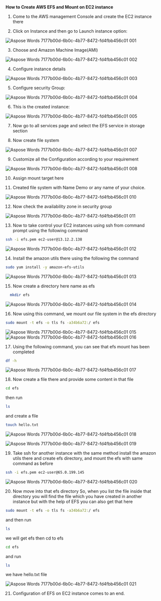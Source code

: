﻿**How to Create AWS EFS and Mount on EC2 instance**

1. Come to the AWS management Console and create the EC2 instance there

1. Click on Instance and then go to Launch instance option:

![Aspose Words 7177b00d-6b0c-4b77-8472-fd4fbb456c01 001](https://user-images.githubusercontent.com/95607370/171828543-2c55b54f-2de2-4b5b-a684-339188832f23.jpeg)

3. Choose and Amazon Machine Image(AMI)

![Aspose Words 7177b00d-6b0c-4b77-8472-fd4fbb456c01 002](https://user-images.githubusercontent.com/95607370/171828600-9fca6179-8c22-4f0f-9f4e-1df030430d7a.jpeg)

4. Configure instance details

![Aspose Words 7177b00d-6b0c-4b77-8472-fd4fbb456c01 003](https://user-images.githubusercontent.com/95607370/171828649-aaad8ed5-203b-4bfc-82f2-d6dd5e813348.jpeg)

5. Configure security Group:

![Aspose Words 7177b00d-6b0c-4b77-8472-fd4fbb456c01 004](https://user-images.githubusercontent.com/95607370/171828690-ce6af206-867b-441e-b56d-5dddea4e299c.jpeg)

6. This is the created instance:

![Aspose Words 7177b00d-6b0c-4b77-8472-fd4fbb456c01 005](https://user-images.githubusercontent.com/95607370/171828730-57cf06dd-1dac-4017-b54c-96a7368db882.jpeg)

7. Now go to all services page and select the EFS service in storage section


8. Now create file system

![Aspose Words 7177b00d-6b0c-4b77-8472-fd4fbb456c01 007](https://user-images.githubusercontent.com/95607370/171828873-c291680d-060a-464e-ba24-3840e4380341.jpeg)

9. Customize all the Configuration according to your requirement

![Aspose Words 7177b00d-6b0c-4b77-8472-fd4fbb456c01 008](https://user-images.githubusercontent.com/95607370/171828912-82eb6378-6e4a-4445-a9b7-6db774dfb496.jpeg)

10. Assign mount target here


11. Created file system with Name Demo or any name of your choice.

![Aspose Words 7177b00d-6b0c-4b77-8472-fd4fbb456c01 010](https://user-images.githubusercontent.com/95607370/171828984-a56f573c-d109-402a-b0db-49429b273321.jpeg)

12. Now check the availability zone in security group

![Aspose Words 7177b00d-6b0c-4b77-8472-fd4fbb456c01 011](https://user-images.githubusercontent.com/95607370/171829035-fe92daee-704f-486a-818a-2387378e3b0d.jpeg)

13. Now to take control your EC2 instances using ssh from command prompt using the following command

```bash
ssh -i efs.pem ec2-user@13.12.2.138
```

![Aspose Words 7177b00d-6b0c-4b77-8472-fd4fbb456c01 012](https://user-images.githubusercontent.com/95607370/171829120-0a81f816-eccf-4259-8147-3bd5c66af990.jpeg)

14. Install the amazon utils there using the following the command 

```bash
sudo yum install -y amazon-efs-utils
 ```

![Aspose Words 7177b00d-6b0c-4b77-8472-fd4fbb456c01 013](https://user-images.githubusercontent.com/95607370/171829154-d17f2c1b-56a2-4e88-878f-9d3c8fda57bb.jpeg)

15. Now create a directory here name as efs 

```bash
  mkdir efs
  ```

![Aspose Words 7177b00d-6b0c-4b77-8472-fd4fbb456c01 014](https://user-images.githubusercontent.com/95607370/171829209-600565a9-61cf-4acf-9b38-83ef786587ed.jpeg)

16. Now using this command, we mount our file system in the efs directory 

```bash
sudo mount -t efs -o tls fs -a34b6a72:/ efs
```

![Aspose Words 7177b00d-6b0c-4b77-8472-fd4fbb456c01 015](https://user-images.githubusercontent.com/95607370/171829225-32d58e28-399a-45db-9e25-950d4e4def10.jpeg)
![Aspose Words 7177b00d-6b0c-4b77-8472-fd4fbb456c01 016](https://user-images.githubusercontent.com/95607370/171829264-af19e99f-a3f7-4786-8b09-7f609771986b.jpeg)

17. Using the following command, you can see that efs mount has been completed 


```bash
df -h
```

![Aspose Words 7177b00d-6b0c-4b77-8472-fd4fbb456c01 017](https://user-images.githubusercontent.com/95607370/171829325-c4f4bdf2-ffb3-4a19-ba90-76fdd1d3a318.jpeg)

18. Now create a file there and provide some content in that file 

```bash
cd efs
   ```
   then run

```bash 
ls
```
and create a file 
 ```bash
 touch hello.txt
 ```

![Aspose Words 7177b00d-6b0c-4b77-8472-fd4fbb456c01 018](https://user-images.githubusercontent.com/95607370/171829374-b1dba595-6e5d-4a94-a6ae-9b45dcd42c2e.jpeg)

![Aspose Words 7177b00d-6b0c-4b77-8472-fd4fbb456c01 019](https://user-images.githubusercontent.com/95607370/171829410-e67d561a-0310-4500-8769-4d990c17463e.jpeg)

19. Take ssh for another instance with the same method install the amazon utils there and create efs directory, and mount the efs with same command as before

```bash
ssh -i efs.pem ec2-user@65.0.199.145
```
![Aspose Words 7177b00d-6b0c-4b77-8472-fd4fbb456c01 020](https://user-images.githubusercontent.com/95607370/171829445-eea8c072-09c4-4bd2-8b4a-41c0ead26552.jpeg)

20. Now move into that efs directory So, when you list the file inside that directory you will find the file which you have created in another instance but with the help of EFS you can also get that here

```bash
sudo mount -t efs -o tls fs -a34b6a72:/ efs
```
and then run 
```bash
ls 
```
we will get efs then cd to efs 
```bash
cd efs
```
and run 
```bash
ls
```

we have hello.txt file

![Aspose Words 7177b00d-6b0c-4b77-8472-fd4fbb456c01 021](https://user-images.githubusercontent.com/95607370/171829482-59345e32-bd8c-49fc-9f1c-77521f5555e2.jpeg)

21. Configuration of EFS on EC2 instance comes to an end.
